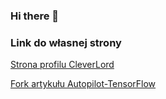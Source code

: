 ### Hi there 👋
### Link do własnej strony
[Strona profilu CleverLord](https://cleverlord.github.io/)

[Fork artykułu Autopilot-TensorFlow](https://github.com/CleverLord/Autopilot-TensorFlow)

<!--
**CleverLord/cleverlord** is a ✨ _special_ ✨ repository because its `README.md` (this file) appears on your GitHub profile.

Here are some ideas to get you started:

- 🔭 I’m currently working on ...
- 🌱 I’m currently learning ...
- 👯 I’m looking to collaborate on ...
- 🤔 I’m looking for help with ...
- 💬 Ask me about ...
- 📫 How to reach me: ...
- 😄 Pronouns: ...
- ⚡ Fun fact: ...
-->

